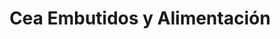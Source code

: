 ---
title: "Cea Embutidos y Alimentación"
url: /penafiel/cea-embutidos-y-alimentacion/
shop: comodidad
---